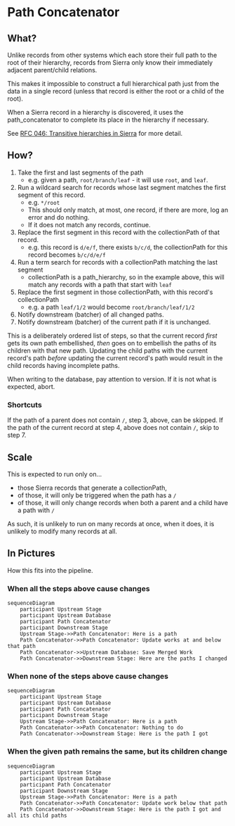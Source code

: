 # Path Concatenator

## What?

Unlike records from other systems which each store their full path to the root of their hierarchy,
records from Sierra only know their immediately adjacent parent/child relations.

This makes it impossible to construct a full hierarchical path just from the data in a single record (unless that
record is either the root or a child of the root).

When a Sierra record in a hierarchy is discovered, it uses the path_concatenator to complete its place in the hierarchy
if necessary.

See [RFC 046: Transitive hierarchies in Sierra](https://github.com/wellcomecollection/docs/tree/main/rfcs/046-transitive-sierra-hierarchies)
for more detail.

## How?

1. Take the first and last segments of the path
    * e.g. given a path, `root/branch/leaf` - it will use `root`, and `leaf`.
2. Run a wildcard search for records whose last segment matches the first segment of this record.
    * e.g. `*/root`
    * This should only match, at most, one record, if there are more, log an error and do nothing.
    * If it does not match any records, continue.
3. Replace the first segment in this record with the collectionPath of that record.
    * e.g. this record is `d/e/f`, there exists `b/c/d`, the collectionPath for this record becomes `b/c/d/e/f`
4. Run a term search for records with a collectionPath matching the last segment
    * collectionPath is a path_hierarchy, so in the example above, this will match any records with a path that start with `leaf`
5. Replace the first segment in those collectionPath, with this record's collectionPath
    * e.g. a path `leaf/1/2` would become `root/branch/leaf/1/2`
6. Notify downstream (batcher) of all changed paths.
7. Notify downstream (batcher) of the current path if it is unchanged.

This is a deliberately ordered list of steps, so that the current record *first* gets its own path embellished, *then*
goes on to embellish the paths of its children with that new path.  Updating the child paths with the current record's
path _before_ updating the current record's path would result in the child records having incomplete paths.

When writing to the database, pay attention to version.  If it is not what is expected,
abort.

### Shortcuts

If the path of a parent does not contain `/`, step 3, above, can be skipped.
If the path of the current record at step 4, above does not contain `/`, skip to step 7.

## Scale

This is expected to run only on...

* those Sierra records that generate a collectionPath,
* of those, it will only be triggered when the path has a `/`
* of those, it will only change records when both a parent and a child have a path with `/`

As such, it is unlikely to run on many records at once, when it does, it is unlikely to 
modify many records at all.

## In Pictures
How this fits into the pipeline.

### When all the steps above cause changes

```mermaid
sequenceDiagram
    participant Upstream Stage
    participant Upstream Database
    participant Path Concatenator
    participant Downstream Stage
    Upstream Stage->>Path Concatenator: Here is a path
    Path Concatenator->>Path Concatenator: Update works at and below that path
    Path Concatenator->>Upstream Database: Save Merged Work
    Path Concatenator->>Downstream Stage: Here are the paths I changed
```

### When none of the steps above cause changes

```mermaid
sequenceDiagram
    participant Upstream Stage
    participant Upstream Database
    participant Path Concatenator
    participant Downstream Stage
    Upstream Stage->>Path Concatenator: Here is a path
    Path Concatenator->>Path Concatenator: Nothing to do
    Path Concatenator->>Downstream Stage: Here is the path I got
```

### When the given path remains the same, but its children change

```mermaid
sequenceDiagram
    participant Upstream Stage
    participant Upstream Database
    participant Path Concatenator
    participant Downstream Stage
    Upstream Stage->>Path Concatenator: Here is a path
    Path Concatenator->>Path Concatenator: Update work below that path
    Path Concatenator->>Downstream Stage: Here is the path I got and all its child paths
```

